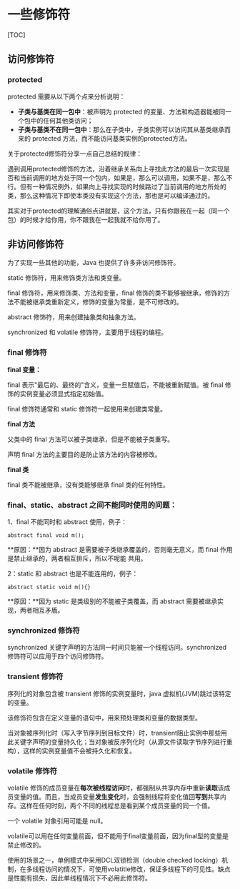 # 一些修饰符

[TOC]

## 访问修饰符

### protected



protected 需要从以下两个点来分析说明：

- **子类与基类在同一包中**：被声明为 protected 的变量、方法和构造器能被同一个包中的任何其他类访问；
- **子类与基类不在同一包中**：那么在子类中，子类实例可以访问其从基类继承而来的 protected 方法，而不能访问基类实例的protected方法。



关于protected修饰符分享一点自己总结的规律：

遇到调用protected修饰的方法，沿着继承关系向上寻找此方法的最后一次实现是否和当前调用的地方处于同一个包内，如果是，那么可以调用，如果不是，那么不行。但有一种情况例外，如果向上寻找实现的时候路过了当前调用的地方所处的类，那么这种情况下即使本类没有实现这个方法，那也是可以编译通过的。



其实对于protected的理解通俗点讲就是，这个方法，只有你跟我在一起（同一个包）的时候才给你用，你不跟我在一起我就不给你用了。



## 非访问修饰符

为了实现一些其他的功能，Java 也提供了许多非访问修饰符。

static 修饰符，用来修饰类方法和类变量。

final 修饰符，用来修饰类、方法和变量，final 修饰的类不能够被继承，修饰的方法不能被继承类重新定义，修饰的变量为常量，是不可修改的。

abstract 修饰符，用来创建抽象类和抽象方法。

synchronized 和 volatile 修饰符，主要用于线程的编程。





### final 修饰符

**final 变量：**

final 表示"最后的、最终的"含义，变量一旦赋值后，不能被重新赋值。被 final 修饰的实例变量必须显式指定初始值。

final 修饰符通常和 static 修饰符一起使用来创建类常量。



**final 方法**

父类中的 final 方法可以被子类继承，但是不能被子类重写。

声明 final 方法的主要目的是防止该方法的内容被修改。

**final 类**

final 类不能被继承，没有类能够继承 final 类的任何特性。





### final、static、abstract 之间不能同时使用的问题：

1、final 不能同时和 abstract 使用，例子：

```
abstract final void m();
```

**原因：**因为 abstract 是需要被子类继承覆盖的，否则毫无意义，而 final 作用是禁止继承的，两者相互排斥，所以不呢能 共用。

2：static 和 abstract 也是不能连用的，例子：

```
abstract static void m(){}
```

**原因：**因为 static 是类级别的不能被子类覆盖，而 abstract 需要被继承实现，两者相互矛盾。



### synchronized 修饰符

synchronized 关键字声明的方法同一时间只能被一个线程访问。synchronized 修饰符可以应用于四个访问修饰符。



### transient 修饰符

序列化的对象包含被 transient 修饰的实例变量时，java 虚拟机(JVM)跳过该特定的变量。

该修饰符包含在定义变量的语句中，用来预处理类和变量的数据类型。



当对象被序列化时（写入字节序列到目标文件）时，transient阻止实例中那些用此关键字声明的变量持久化；当对象被反序列化时（从源文件读取字节序列进行重构），这样的实例变量值不会被持久化和恢复。



### volatile 修饰符

volatile 修饰的成员变量在**每次被线程访问**时，都强制从共享内存中重新**读取**该成员变量的值。而且，当成员变量**发生变化**时，会强制线程将变化值回**写到**共享内存。这样在任何时刻，两个不同的线程总是看到某个成员变量的同一个值。

一个 volatile 对象引用可能是 null。



volatile可以用在任何变量前面，但不能用于final变量前面，因为final型的变量是禁止修改的。

使用的场景之一，单例模式中采用DCL双锁检测（double checked locking）机制，在多线程访问的情况下，可使用volatitle修改，保证多线程下的可见性。缺点是性能有损失，因此单线程情况下不必用此修饰符。





